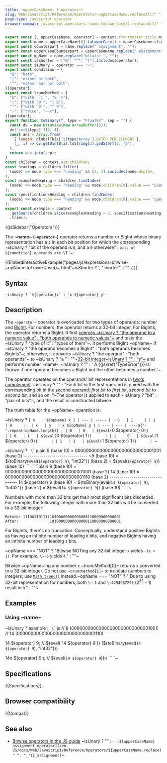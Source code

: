```yaml
---
title: ~upperCaseName~ (~operator~)
slug: Web/JavaScript/Reference/Operators/~upperCaseName.replaceAll(" ", "_")~
page-type: javascript-operator
browser-compat: javascript.operators.~name.toLowerCase().replaceAll(" ", "_")~
---
```


```js setup
export const [, upperCaseName, operator] = context.frontMatter.title.match(/(.*) \((.*)\)/);
export const name = upperCaseName[0].toLowerCase() + upperCaseName.slice(1);
export const counterpart = name.replace(" assignment", "");
export const upperCaseCounterpart = upperCaseName.replace(" assignment", "");
export const opName = name.replace("bitwise ", "");
export const isShorter = ["&", "^", "|"].includes(operator);
export const isUnary = operator === "~";
export const condition = {
  "&": "both",
  "|": "either or both",
  "^": "either but not both",
}[operator];
export const truncMethod = {
  "&": ["with `-1`", "& -1"],
  "|": ["with `0`", "| 0"],
  "^": ["with `0`", "^ 0"],
  "~": ["twice", "~~x"],
}[operator];
export function toBinary(f, type = "Float64", sep = "") {
  const dv = new DataView(new ArrayBuffer(8));
  dv[`set${type}`](0, f);
  const ans = Array.from(
    { length: globalThis[`${type}Array`].BYTES_PER_ELEMENT },
    (_, i) => dv.getUint8(i).toString(2).padStart(8, "0"),
  );
  return ans.join(sep);
}
const children = context.ast.children;
const headings = children.filter(
  (node) => node.type === "heading" && [2, 3].includes(node.depth),
);
const examplesHeading = children.findIndex(
  (node) => node.type === "heading" && node.children[0].value === "Examples",
);
const specificationsHeading = children.findIndex(
  (node) => node.type === "heading" && node.children[0].value === "Specifications",
);
export const example = context
  .getSource(children.slice(examplesHeading + 2, specificationsHeading))
  .trim();
```

{{jsSidebar("Operators")}}

The **~name~ (`~operator~`)** operator returns a number or BigInt whose binary representation has a `1` in each bit position for which the corresponding ~isUnary ? "bit of the operand is `0`, and a `0` otherwise" : `bits of ${condition} operands are \`1\``~.

{{EmbedInteractiveExample("pages/js/expressions-bitwise-~opName.toLowerCase()~.html"~isShorter ? ', "shorter"' : ""~)}}

## Syntax

```js-nolint
~isUnary ? `${operator}x` : `x ${operator} y`~
```

## Description

The `~operator~` operator is overloaded for two types of operands: number and [BigInt](/en-US/docs/Web/JavaScript/Reference/Global_Objects/BigInt). For numbers, the operator returns a 32-bit integer. For BigInts, the operator returns a BigInt. It first [coerces ~isUnary ? "the operand to a numeric value" : "both operands to numeric values"~](/en-US/docs/Web/JavaScript/Data_structures#numeric_coercion) and tests the ~isUnary ? "type of it" : "types of them"~. It performs BigInt ~opName~ if ~isUnary ? "the operand becomes a BigInt" : "both operands becomes BigInts"~; otherwise, it converts ~isUnary ? "the operand" : "both operands"~ to ~isUnary ? "a " : ""~[32-bit integer~isUnary ? "" : "s"~](/en-US/docs/Web/JavaScript/Reference/Global_Objects/Number#fixed-width_number_conversion) and performs number ~name~.~isUnary ? "" : ' A {{jsxref("TypeError")}} is thrown if one operand becomes a BigInt but the other becomes a number.'~

The operator operates on the operands' bit representations in [two's complement](https://en.wikipedia.org/wiki/Two's_complement). ~isUnary ? "" : "Each bit in the first operand is paired with the corresponding bit in the second operand: _first bit_ to _first bit_, _second bit_ to _second bit_, and so on. "~The operator is applied to each ~isUnary ? "bit" : "pair of bits"~, and the result is constructed bitwise.

The truth table for the ~opName~ operation is:

~isUnary ? `
| x   | ${opName} x |
| --- | ----- |
| 0   | 1     |
| 1   | 0     |
` : `
| x   | y   | x ${opName} y |
| --- | --- | ----${"-".repeat(opName.length)} |
| 0   | 0   | ${eval(`0 ${operator} 0`)}      |
| 0   | 1   | ${eval(`0 ${operator} 1`)}      |
| 1   | 0   | ${eval(`1 ${operator} 0`)}      |
| 1   | 1   | ${eval(`1 ${operator} 1`)}      |
`~

~isUnary ? `
\`\`\`plain
 9 (base 10) = 00000000000000000000000000001001 (base 2)
               --------------------------------
\~9 (base 10) = ${toBinary(eval(`${operator} 9`), "Int32")} (base 2) = ${eval(`${operator} 9`)} (base 10)
\`\`\`
` : `
\`\`\`plain
     9 (base 10) = 00000000000000000000000000001001 (base 2)
    14 (base 10) = 00000000000000000000000000001110 (base 2)
                   --------------------------------
14 ${operator} 9 (base 10) = ${toBinary(eval(`14 ${operator} 9`), "Int32")} (base 2) = ${eval(`14 ${operator} 9`)} (base 10)
\`\`\`
`~

Numbers with more than 32 bits get their most significant bits discarded. For example, the following integer with more than 32 bits will be converted to a 32-bit integer:

```plain
Before: 11100110111110100000000000000110000000000001
After:              10100000000000000110000000000001
```

For BigInts, there's no truncation. Conceptually, understand positive BigInts as having an infinite number of leading `0` bits, and negative BigInts having an infinite number of leading `1` bits.

~opName === "NOT" ? "Bitwise NOTing any 32-bit integer `x` yields `-(x + 1)`. For example, `\~-5` yields `4`." : ""~

Bitwise ~opName~ing any number `x` ~truncMethod[0]~ returns `x` converted to a 32-bit integer. Do not use `~truncMethod[1]~` to truncate numbers to integers; use [`Math.trunc()`](/en-US/docs/Web/JavaScript/Reference/Global_Objects/Math/trunc#using_bitwise_no-ops_to_truncate_numbers) instead.~opName === "NOT" ? " Due to using 32-bit representation for numbers, both `\~-1` and `\~4294967295` (2<sup>32</sup> - 1) result in `0`." : ""~

## Examples

### Using ~name~

~isUnary ? example : `
\`\`\`js
// 9  (00000000000000000000000000001001)
// 14 (00000000000000000000000000001110)

14 ${operator} 9;
// ${eval(`14 ${operator} 9`)} (${toBinary(eval(`14 ${operator} 9`), "Int32")})

14n ${operator} 9n; // ${eval(`14 ${operator} 9`)}n
\`\`\`
`~

## Specifications

{{Specifications}}

## Browser compatibility

{{Compat}}

## See also

- [Bitwise operators in the JS guide](/en-US/docs/Web/JavaScript/Guide/Expressions_and_operators#bitwise_operators)
~isUnary ? "" : `- [${upperCaseName} assignment operator](/en-US/docs/Web/JavaScript/Reference/Operators/${upperCaseName.replace(" ", "_")}_assignment)`~
